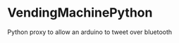 VendingMachinePython
====================

Python proxy to allow an arduino to tweet over bluetooth

